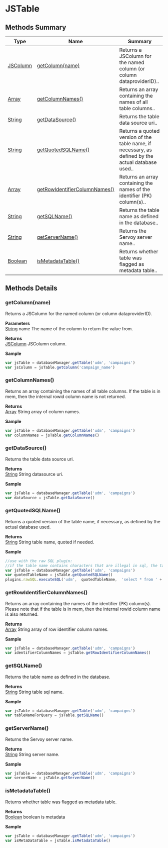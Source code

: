 #  JSTable


## Methods Summary

| Type                                                  | Name                    | Summary                                                                                                           |
| ----------------------------------------------------- | ----------------------- | ----------------------------------------------------------------------------------------------------------------- |
| [JSColumn](./JSColumn.md) | [getColumn(name)](JSTable.md#getcolumn-name)                   | Returns a JSColumn for the named column (or column dataproviderID)..                                    |
| [Array](../JSLib/Array.md) | [getColumnNames()](JSTable.md#getcolumnnames)                   | Returns an array containing the names of all table columns..                                    |
| [String](../JSLib/String.md) | [getDataSource()](JSTable.md#getdatasource)                   | Returns the table data source uri..                                    |
| [String](../JSLib/String.md) | [getQuotedSQLName()](JSTable.md#getquotedsqlname)                   | Returns a quoted version of the table name, if necessary, as defined by the actual database used..                                    |
| [Array](../JSLib/Array.md) | [getRowIdentifierColumnNames()](JSTable.md#getrowidentifiercolumnnames)                   | Returns an array containing the names of the identifier (PK) column(s)..                                    |
| [String](../JSLib/String.md) | [getSQLName()](JSTable.md#getsqlname)                   | Returns the table name as defined in the database..                                    |
| [String](../JSLib/String.md) | [getServerName()](JSTable.md#getservername)                   | Returns the Servoy server name..                                    |
| [Boolean](../JSLib/Boolean.md) | [isMetadataTable()](JSTable.md#ismetadatatable)                   | Returns whether table was flagged as metadata table..                                    |

## Methods Details

### getColumn(name)

Returns a JSColumn for the named column (or column dataproviderID).

**Parameters**\
[String](../JSLib/String.md) name The name of the column to return the value from.

**Returns**\
[JSColumn](./JSColumn.md) JSColumn column.


**Sample**

```javascript
var jsTable = databaseManager.getTable('udm', 'campaigns')
var jsColumn = jsTable.getColumn('campaign_name')
```
### getColumnNames()

Returns an array containing the names of all table columns.
If the table is in mem, then the internal rowid column name is not returned.


**Returns**\
[Array](../JSLib/Array.md) String array of column names.


**Sample**

```javascript
var jsTable = databaseManager.getTable('udm', 'campaigns')
var columnNames = jsTable.getColumnNames()
```
### getDataSource()

Returns the table data source uri.


**Returns**\
[String](../JSLib/String.md) String datasource uri.


**Sample**

```javascript
var jsTable = databaseManager.getTable('udm', 'campaigns')
var dataSource = jsTable.getDataSource()
```
### getQuotedSQLName()

Returns a quoted version of the table name, if necessary, as defined by the actual database used.


**Returns**\
[String](../JSLib/String.md) String table name, quoted if needed.


**Sample**

```javascript
//use with the raw SQL plugin:
//if the table name contains characters that are illegal in sql, the table name will be quoted
var jsTable = databaseManager.getTable('udm', 'campaigns')
var quotedTableName = jsTable.getQuotedSQLName()
plugins.rawSQL.executeSQL('udm',  quotedTableName,  'select * from ' + quotedTableName + ' where is_active = ?', [1])
```
### getRowIdentifierColumnNames()

Returns an array containing the names of the identifier (PK) column(s).
 Please note that if the table is in mem, then the internal rowid column name is also returned.


**Returns**\
[Array](../JSLib/Array.md) String array of row identifier column names.


**Sample**

```javascript
var jsTable = databaseManager.getTable('udm', 'campaigns')
var identifierColumnNames = jsTable.getRowIdentifierColumnNames()
```
### getSQLName()

Returns the table name as defined in the database.


**Returns**\
[String](../JSLib/String.md) String table sql name.


**Sample**

```javascript
var jsTable = databaseManager.getTable('udm', 'campaigns')
var tableNameForQuery = jsTable.getSQLName()
```
### getServerName()

Returns the Servoy server name.


**Returns**\
[String](../JSLib/String.md) String server name.


**Sample**

```javascript
var jsTable = databaseManager.getTable('udm', 'campaigns')
var serverName = jsTable.getServerName()
```
### isMetadataTable()

Returns whether table was flagged as metadata table.


**Returns**\
[Boolean](../JSLib/Boolean.md) boolean is metadata


**Sample**

```javascript
var jsTable = databaseManager.getTable('udm', 'campaigns')
var isMetaDataTable = jsTable.isMetadataTable()
```


